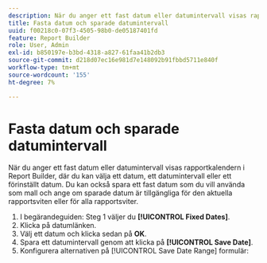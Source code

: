 ```yaml
---
description: När du anger ett fast datum eller datumintervall visas rapportkalendern i Report Builder, där du kan välja ett datum, ett datumintervall eller ett förinställt datum. Du kan också spara ett fast datum som du vill använda som mall och ange om sparade datum är tillgängliga för den aktuella rapportsviten eller för alla rapportsviter.
title: Fasta datum och sparade datumintervall
uuid: f00218c0-07f3-4505-98b0-de05187401fd
feature: Report Builder
role: User, Admin
exl-id: b850197e-b3bd-4318-a827-61faa41b2db3
source-git-commit: d218d07ec16e981d7e148092b91fbbd5711e840f
workflow-type: tm+mt
source-wordcount: '155'
ht-degree: 7%

---
```


# Fasta datum och sparade datumintervall

När du anger ett fast datum eller datumintervall visas rapportkalendern i Report Builder, där du kan välja ett datum, ett datumintervall eller ett förinställt datum. Du kan också spara ett fast datum som du vill använda som mall och ange om sparade datum är tillgängliga för den aktuella rapportsviten eller för alla rapportsviter.

1. I begärandeguiden: Steg 1 väljer du **[!UICONTROL Fixed Dates]**.
1. Klicka på datumlänken.
1. Välj ett datum och klicka sedan på **OK**.
1. Spara ett datumintervall genom att klicka på **[!UICONTROL Save Date]**.
1. Konfigurera alternativen på [!UICONTROL Save Date Range] formulär:
